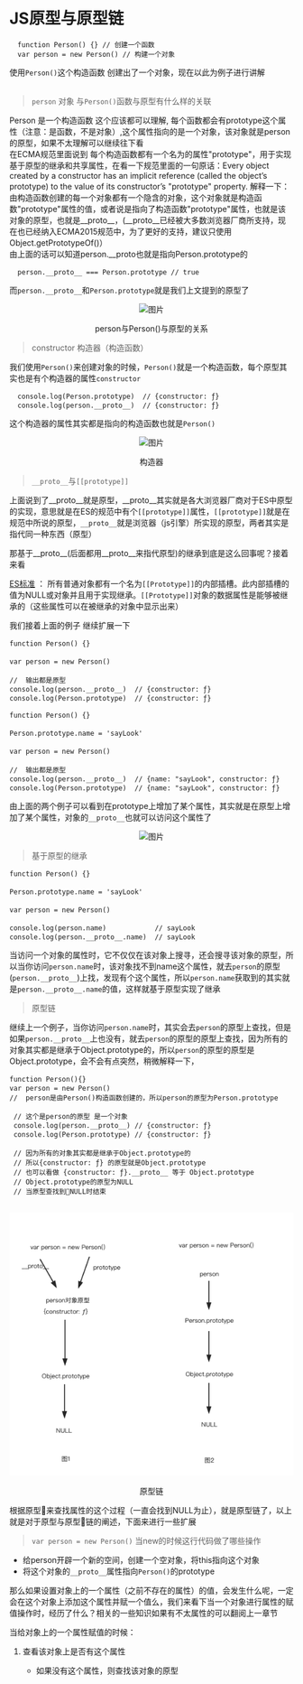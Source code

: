 # JS原型与原型链

```JS
  function Person() {} // 创建一个函数
  var person = new Person() // 构建一个对象
```

使用```Person()```这个构造函数 创建出了一个对象，现在以此为例子进行讲解<br><br>
> ```person``` 对象 与```Person()```函数与原型有什么样的关联


  Person 是一个构造函数 这个应该都可以理解, 每个函数都会有prototype这个属性（注意：是函数，不是对象）,这个属性指向的是一个对象，该对象就是person的原型，如果不太理解可以继续往下看<br>
  在ECMA规范里面说到 每个构造函数都有一个名为的属性"prototype"，用于实现基于原型的继承和共享属性，在看一下规范里面的一句原话：Every object created by a constructor has an implicit reference (called the object’s prototype) to the value of its constructor’s "prototype" property. 解释一下：由构造函数创建的每一个对象都有一个隐含的对象，这个对象就是构造函数"prototype"属性的值，或者说是指向了构造函数"prototype"属性，也就是该对象的原型，也就是__proto__，(__proto__已经被大多数浏览器厂商所支持，现在也已经纳入ECMA2015规范中，为了更好的支持，建议只使用 Object.getPrototypeOf()）<br>
  由上面的话可以知道person.__proto也就是指向Person.prototype的
  ```JS
    person.__proto__ === Person.prototype // true
  ```
  而```person.__proto__```和```Person.prototype```就是我们上文提到的原型了
  <div align="center">

  ![图片](./src/1.jpg)

  person与Person()与原型的关系
  </div>

  <!-- 注：使用__proto__是有争议的，也不鼓励使用它。因为它从来没有被包括在EcmaScript语言规范中，但是现代浏览器都实现了它。__proto__属性已在ECMAScript 6语言规范中标准化，用于确保Web浏览器的兼容性，因此它未来将被支持。它已被不推荐使用, 现在更推荐使用Object.getPrototypeOf/Reflect.getPrototypeOf 和Object.setPrototypeOf/Reflect.setPrototypeOf（尽管如此，设置对象的[[[[Prototype]]]]是一个缓慢的操作，如果性能是一个问题，应该避免） -->

  > constructor 构造器（构造函数）
  
  我们使用```Person()```来创建对象的时候，```Person()```就是一个构造函数，每个原型其实也是有个构造器的属性```constructor```
  ```JS
    console.log(Person.prototype)  // {constructor: ƒ}
    console.log(person.__proto__)  // {constructor: ƒ}
  ```
  这个构造器的属性其实都是指向的构造函数也就是```Person()```
  <div align="center">

  ![图片](./src/3.png)

  构造器
  </div>

  > ```__proto__```与```[[prototype]]```

  上面说到了__proto__就是原型，__proto__其实就是各大浏览器厂商对于ES中原型的实现，意思就是在ES的规范中有个```[[prototype]]```属性，```[[prototype]]```就是在规范中所说的原型，```__proto__```就是浏览器（js引擎）所实现的原型，两者其实是指代同一种东西（原型）

  那基于__proto__(后面都用__proto__来指代原型)的继承到底是这么回事呢？接着来看
  
  [ES标准](https://www.ecma-international.org/ecma-262/6.0/) ：
   所有普通对象都有一个名为```[[Prototype]]```的内部插槽。此内部插槽的值为NULL或对象并且用于实现继承。```[[Prototype]]```对象的数据属性是能够被继承的（这些属性可以在被继承的对象中显示出来）

   我们接着上面的例子 继续扩展一下
   ```JS
   function Person() {}

   var person = new Person()

   //  输出都是原型
   console.log(person.__proto__)  // {constructor: ƒ}
   console.log(Person.prototype)  // {constructor: ƒ}

   ```

   ```JS
   function Person() {}

   Person.prototype.name = 'sayLook'

   var person = new Person()

   //  输出都是原型
   console.log(person.__proto__)  // {name: "sayLook", constructor: ƒ}
   console.log(Person.prototype)  // {name: "sayLook", constructor: ƒ}

   ```
  由上面的两个例子可以看到在prototype上增加了某个属性，其实就是在原型上增加了某个属性，对象的```__proto__```也就可以访问这个属性了
   
   <div align="center">

  ![图片](./src/2.png)
  </div>

 >基于原型的继承

 ```JS
 function Person() {}

 Person.prototype.name = 'sayLook'

 var person = new Person()

 console.log(person.name)            // sayLook
 console.log(person.__proto__.name)  // sayLook
 ```

 当访问一个对象的属性时，它不仅仅在该对象上搜寻，还会搜寻该对象的原型，所以当你访问```person.name```时，该对象找不到name这个属性，就去```person```的原型(```person.__proto__```)上找，发现有个这个属性，所以```person.name```获取到的其实就是```person.__proto__.name```的值，这样就基于原型实现了继承

 > 原型链

 继续上一个例子，当你访问```person.name```时，其实会去```person```的原型上查找，但是如果```person.__proto__```上也没有，就去```person```的原型的原型上查找，因为所有的对象其实都是继承于Object.prototype的，所以```person```的原型的原型是Object.prototype，会不会有点突然，稍微解释一下，
 ```JS
 function Person(){}
 var person = new Person()
//  person是由Person()构造函数创建的，所以person的原型为Person.prototype

  // 这个是person的原型 是一个对象
  console.log(person.__proto__) // {constructor: ƒ}
  console.log(Person.prototype) // {constructor: ƒ}

  // 因为所有的对象其实都是继承于Object.prototype的
  // 所以{constructor: ƒ} 的原型就是Object.prototype
  // 也可以看做 {constructor: ƒ}.__proto__ 等于 Object.prototype
  // Object.prototype的原型为NULL
  // 当原型查找到NULL时结束
  
 ```
  <div align="center">

  ![图片](./src/4.png)

  原型链
  </div>

  根据原型来查找属性的这个过程（一直会找到NULL为止），就是原型链了，以上就是对于原型与原型链的阐述，下面来进行一些扩展

  > ```var person = new Person()``` 当new的时候这行代码做了哪些操作

  * 给person开辟一个新的空间，创建一个空对象，将this指向这个对象
  * 将这个对象的```__proto__```属性指向```Person()```的prototype


  <!-- ## 基于原型来实现继承 -->
  那么如果设置对象上的一个属性（之前不存在的属性）的值，会发生什么呢，一定会在这个对象上添加这个属性并赋一个值么，我们来看下当一个对象进行属性的赋值操作时，经历了什么？相关的一些知识如果有不太属性的可以翻阅上一章节

  当给对象上的一个属性赋值的时候：

  1. 查看该对象上是否有这个属性

     * 如果没有这个属性，则查找该对象的原型